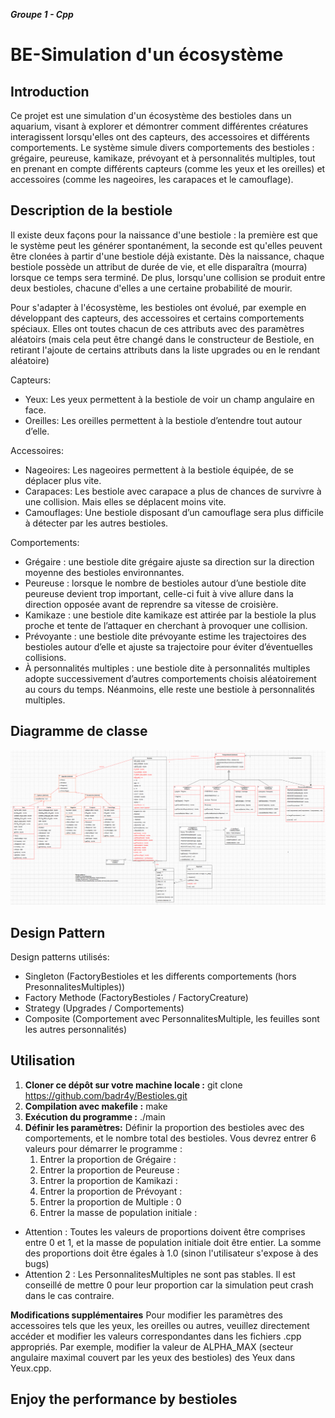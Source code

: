 ***Groupe 1 - Cpp***

# BE-Simulation d'un écosystème

## Introduction
Ce projet est une simulation d'un écosystème des bestioles dans un aquarium, visant à explorer et démontrer comment différentes créatures interagissent lorsqu'elles ont des capteurs, des accessoires et différents comportements. Le système simule divers comportements des bestioles : grégaire, peureuse, kamikaze, prévoyant et à personnalités multiples, tout en prenant en compte différents capteurs (comme les yeux et les oreilles) et accessoires (comme les nageoires, les carapaces et le camouflage).

## Description de la bestiole
Il existe deux façons pour la naissance d'une bestiole : la première est que le système peut les générer spontanément, la seconde est qu'elles peuvent être clonées à partir d'une bestiole déjà existante. Dès la naissance, chaque bestiole possède un attribut de durée de vie, et elle disparaîtra (mourra) lorsque ce temps sera terminé. De plus, lorsqu'une collision se produit entre deux bestioles, chacune d'elles a une certaine probabilité de mourir.

Pour s'adapter à l'écosystème, les bestioles ont évolué, par exemple en développant des capteurs, des accessoires et certains comportements spéciaux. Elles ont toutes chacun de ces attributs avec des paramètres aléatoirs (mais cela peut être changé dans le constructeur de Bestiole, en retirant l'ajoute de certains attributs dans la liste upgrades ou en le rendant aléatoire) 

Capteurs:
- Yeux: Les yeux permettent à la bestiole de voir un champ angulaire en face.
- Oreilles: Les oreilles permettent à la bestiole d’entendre tout autour d’elle.

Accessoires:
- Nageoires: Les nageoires permettent à la bestiole équipée, de se déplacer plus vite.
- Carapaces: Les bestiole avec carapace a plus de chances de survivre à une collision. Mais elles se déplacent moins vite.
- Camouflages: Une bestiole disposant d’un camouflage sera plus difficile à détecter par les autres bestioles.

Comportements:
- Grégaire : une bestiole dite grégaire ajuste sa direction sur la direction moyenne
des bestioles environnantes.
- Peureuse : lorsque le nombre de bestioles autour d’une bestiole dite peureuse
devient trop important, celle-ci fuit à vive allure dans la direction opposée avant de reprendre sa vitesse de croisière.
- Kamikaze : une bestiole dite kamikaze est attirée par la bestiole la plus proche et
tente de l’attaquer en cherchant à provoquer une collision.
- Prévoyante : une bestiole dite prévoyante estime les trajectoires des bestioles
autour d’elle et ajuste sa trajectoire pour éviter d’éventuelles collisions.
- À personnalités multiples : une bestiole dite à personnalités multiples adopte
successivement d’autres comportements choisis aléatoirement au cours du temps. Néanmoins, elle reste une bestiole à personnalités multiples.

## Diagramme de classe
![Alt text](2023-12-14.png)
## Design Pattern
Design patterns utilisés:
- Singleton (FactoryBestioles et les differents comportements (hors PresonnalitesMultiples))
- Factory Methode (FactoryBestioles / FactoryCreature)
- Strategy (Upgrades / Comportements)
- Composite (Comportement avec PersonnalitesMultiple, les feuilles sont les autres personnalités)


## Utilisation
1. **Cloner ce dépôt sur votre machine locale :**
	git clone https://github.com/badr4y/Bestioles.git
2. **Compilation avec makefile :**
	make
3. **Exécution du programme :** 
	./main
4. **Définir les paramètres:**
Définir la proportion des bestioles avec des comportements, et le nombre total des bestioles. Vous devrez entrer 6 valeurs pour démarrer le programme :
    1. Entrer la proportion de Grégaire :
    2. Entrer la proportion de Peureuse :
    3. Entrer la proportion de Kamikazi :
    4. Entrer la proportion de Prévoyant :
    5. Entrer la proportion de Multiple : 0
    6. Entrer la masse de population initiale :
- Attention : Toutes les valeurs de proportions doivent être comprises entre 0 et 1, et la masse de population initiale doit être entier. La somme des proportions doit être égales à 1.0 (sinon l'utilisateur s'expose à des bugs)
- Attention 2 : Les PersonnalitesMultiples ne sont pas stables. Il est conseillé de mettre 0 pour leur proportion car la simulation peut crash dans le cas contraire.

**Modifications supplémentaires**
Pour modifier les paramètres des accessoires tels que les yeux, les oreilles ou autres, veuillez directement accéder et modifier les valeurs correspondantes dans les fichiers .cpp appropriés. Par exemple, modifier la valeur de ALPHA_MAX (secteur angulaire maximal couvert par les yeux des bestioles) des Yeux dans Yeux.cpp.

## Enjoy the performance by bestioles
